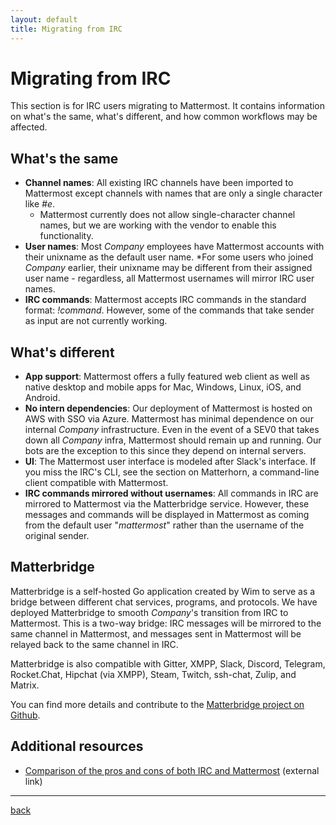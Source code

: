 ```yaml
---
layout: default
title: Migrating from IRC
---
```


# Migrating from IRC

This section is for IRC users migrating to Mattermost. It contains information on what's the same, what's different, and how common workflows may be affected.

## What's the same

* **Channel names**: All existing IRC channels have been imported to Mattermost except channels with names that are only a single character like *#e*.
    * Mattermost currently does not allow single-character channel names, but we are working with the vendor to enable this functionality.
* **User names**: Most _Company_ employees have Mattermost accounts with their unixname as the default user name. *For some users who joined _Company_ earlier, their unixname may be different from their assigned user name  - regardless, all Mattermost usernames will mirror IRC user names.
* **IRC commands**: Mattermost accepts IRC commands in the standard format: *!command*. However, some of the commands that take sender as input are not currently working.

## What's different

* **App support**: Mattermost offers a fully featured web client as well as native desktop and mobile apps for Mac, Windows, Linux, iOS, and Android.
* **No intern dependencies**: Our deployment of Mattermost is hosted on AWS with SSO via Azure. Mattermost has minimal dependence on our internal _Company_ infrastructure. Even in the event of a SEV0 that takes down all _Company_ infra, Mattermost should remain up and running. Our bots are the exception to this since they depend on internal servers.
* **UI**: The Mattermost user interface is modeled after Slack's interface. If you miss the IRC's CLI, see the section on Matterhorn, a command-line client compatible with Mattermost.
* **IRC commands mirrored without usernames**: All commands in IRC are mirrored to Mattermost via the Matterbridge service. However, these messages and commands will be displayed in Mattermost as coming from the default user "*mattermost*" rather than the username of the original sender.

## Matterbridge

Matterbridge is a self-hosted Go application created by Wim to serve as a bridge between different chat services, programs, and protocols. We have deployed Matterbridge to smooth _Company_'s transition from IRC to Mattermost. This is a two-way bridge: IRC messages will be mirrored to the same channel in Mattermost, and messages sent in Mattermost will be relayed back to the same channel in IRC.

Matterbridge is also compatible with Gitter, XMPP, Slack, Discord, Telegram, Rocket.Chat, Hipchat (via XMPP), Steam, Twitch, ssh-chat, Zulip, and Matrix.

You can find more details and contribute to the [Matterbridge project on Github](https://github.com/42wim/matterbridge).

## Additional resources

* [Comparison of the pros and cons of both IRC and Mattermost](https://www.slant.co/versus/4557/12763/~irc_vs_mattermost) (external link)

---

[back](./)

